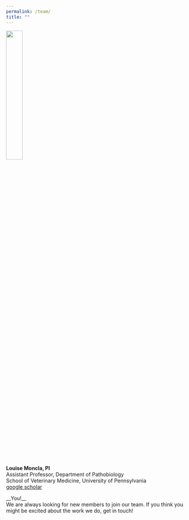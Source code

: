 ```yaml
---
permalink: /team/
title: ""    
---
```


<left>
<img src="/monclalab/assets/images/Louise-Moncla-headshot.png" width="30%">
</left>

__Louise Moncla, PI__<br/>
Assistant Professor, Department of Pathobiology<br/>
School of Veterinary Medicine, University of Pennsylvania<br/>
[google scholar](https://scholar.google.com/citations?user=_myzKrwAAAAJ&hl=en)

<center>
<img src="">
</center>
__You!__<br/>
We are always looking for new members to join our team. If you think you might be excited about the work we do, get in touch! 
